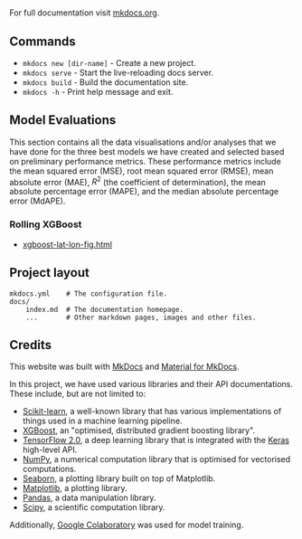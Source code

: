 #

For full documentation visit [mkdocs.org](https://www.mkdocs.org).

## Commands

* `mkdocs new [dir-name]` - Create a new project.
* `mkdocs serve` - Start the live-reloading docs server.
* `mkdocs build` - Build the documentation site.
* `mkdocs -h` - Print help message and exit.

## Model Evaluations
This section contains all the data visualisations and/or analyses that we have done for the three best models we have created and selected based on preliminary performance metrics. These performance metrics include the mean squared error (MSE), root mean squared error (RMSE), mean absolute error (MAE), $R^2$ (the coefficient of determination), the mean absolute percentage error (MAPE), and the median absolute percentage error (MdAPE).

### Rolling XGBoost
* [xgboost-lat-lon-fig.html](rolling-xgboost/xgboost-lat-lon-fig.html)

## Project layout

    mkdocs.yml    # The configuration file.
    docs/
        index.md  # The documentation homepage.
        ...       # Other markdown pages, images and other files.

## Credits
This website was built with [MkDocs](https://www.mkdocs.org) and [Material for MkDocs](https://squidfunk.github.io/mkdocs-material/). 

In this project, we have used various libraries and their API documentations. These include, but are not limited to:

* [Scikit-learn](https://scikit-learn.org/stable/modules/classes.html), a well-known library that has various implementations of things used in a machine learning pipeline.
* [XGBoost](https://xgboost.readthedocs.io/en/stable/), an "optimised, distributed gradient boosting library".
* [TensorFlow 2.0](https://www.tensorflow.org/api_docs/), a deep learning library that is integrated with the [Keras](https://keras.io/api/) high-level API.
* [NumPy](https://numpy.org/doc/stable/), a numerical computation library that is optimised for vectorised computations.
* [Seaborn](https://seaborn.pydata.org/api.html), a plotting library built on top of Matplotlib.
* [Matplotlib](https://matplotlib.org/stable/index.html), a plotting library.
* [Pandas](https://pandas.pydata.org/docs/), a data manipulation library.
* [Scipy](https://docs.scipy.org/doc/scipy/), a scientific computation library.
  
Additionally, [Google Colaboratory](https://colab.research.google.com/) was used for model training.


